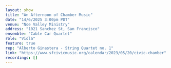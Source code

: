 ```yaml
---
layout: show
title: "An Afternoon of Chamber Music"
date: "14/6/2025 3:00pm PDT"
venue: "Noe Valley Ministry"
address: "1021 Sanchez St, San Francisco"
ensemble: "Cable Car Quartet"
role: "Viola"
feature: true
rep: "Alberto Ginastera - String Quartet no. 1"
link: "https://www.sfcivicmusic.org/calendar/2023/05/20/civic-chamber"
recordings: []
---
```

